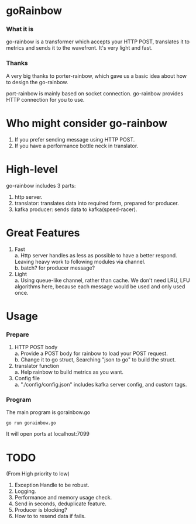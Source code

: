 # goRainbow
### What it is
go-rainbow is a transformer which accepts your HTTP POST, translates it to metrics and sends it to the wavefront.
It's very light and fast.

### Thanks
A very big thanks to porter-rainbow, which gave us a basic idea about how to design the go-rainbow.

port-rainbow is mainly based on socket connection. go-rainbow provides HTTP connection for you to use.

# Who might consider go-rainbow
1. If you prefer sending message using HTTP POST. 
2. If you have a performance bottle neck in translator.

# High-level
go-rainbow includes 3 parts:
1. http server.
2. translator: translates data into required form, prepared for producer.
3. kafka producer: sends data to kafka(speed-racer).

# Great Features
1. Fast  
    a. Http server handles as less as possible to have a better respond. Leaving heavy work to following modules via channel.  
    b. batch? for producer message?  
2. Light  
    a. Using queue-like channel, rather than cache. We don't need LRU, LFU algorithms here, because each message would be used and only used once.  
# Usage
### Prepare
1. HTTP POST body  
    a. Provide a POST body for rainbow to load your POST request.  
    b. Change it to go struct, Searching "json to go" to build the struct.
2. translator function  
    a. Help rainbow to build metrics as you want.
3. Config file  
    a. "./config/config.json" includes kafka server config, and custom tags.
### Program
The main program is gorainbow.go
```
go run gorainbow.go
```
It will open ports at localhost:7099

# TODO
(From High priority to low)  
1. Exception Handle to be robust.
2. Logging.
3. Performance and memory usage check.
4. Send in seconds, deduplicate feature.
5. Producer is blocking?
6. How to to resend data if fails.
